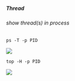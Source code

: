 ##### Thread

###### show thread(s) in process

```shell
ps -T -p PID
```

![](D:\repository\mteaching\note\picture\ps.png)

```shell
top -H -p PID
```

![](D:\repository\mteaching\note\picture\top.png)